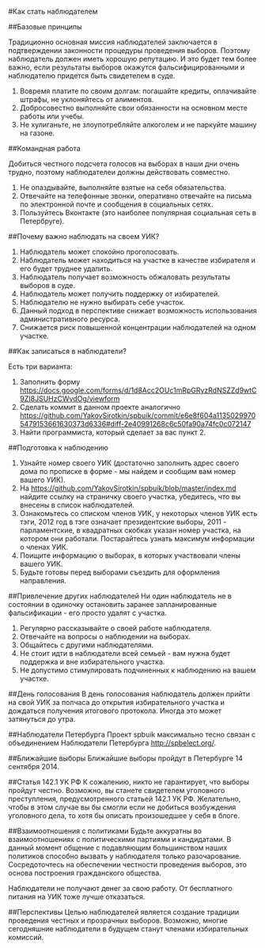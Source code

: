 #Как стать наблюдателем

##Базовые принципы

Традиционно основная миссия наблюдателей заключается в подтверждении законности процедуры проведения выборов. Поэтому наблюдатель должен иметь хорошую репутацию. И это будет тем более важно, если результаты выборов окажутся фальсифицированными и наблюдателю придется быть свидетелем в суде.

1. Вовремя платите по своим долгам: погашайте кредиты, оплачивайте штрафы, не уклоняйтесь от алиментов.
2. Добросовестно выполняйте свои обязанности на основном месте работы или учебы.
3. Не хулиганьте, не злоупотребляйте алкоголем и не паркуйте машину на газоне.

##Командная работа

Добиться честного подсчета голосов на выборах в наши дни очень трудно, поэтому наблюдателеи должны действовать совместно.

1. Не опаздывайте, выполняйте взятые на себя обязательства.
2. Отвечайте на телефонные звонки, оперативно отвечайте на письма по электронной почте и сообщения в социальных сетях.
3. Пользуйтесь Вконтакте (это наиболее популярная социальная сеть в Петербруге).

##Почему важно наблюдать на своем УИК?

1. Наблюдатель может спокойно проголосовать.
2. Наблюдатель может находиться на участке в качестве избирателя и его будет труднее удалить.
3. Наблюдатель получает возможность обжаловать результаты выборов в суде.
4. Наблюдатель может получить поддержку от избирателей. 
5. Наблюдателю не нужно выбирать себе участок.
6. Данный подход в перспективе снижает возможность использования административного ресурса.
7. Снижается риск повышенной концентрации наблюдателей на одном участке.

##Как записаться в наблюдатели?

Есть три варианта:

1. Заполнить форму https://docs.google.com/forms/d/1d8Acc2OUc1mRpGRyzRdNSZZd9wtC9ZI8JSUHzCWvdOg/viewform
2. Сделать коммит в данном проекте аналогично https://github.com/YakovSirotkin/spbuik/commit/e6e8f604a11350299705479153661630373d6336#diff-2e40991268c6c50fa90a74fc0c072147
3. Найти программиста, который сделает за вас пункт 2.

##Подготовка к наблюдению

1. Узнайте номер своего УИК (достаточно заполнить адрес своего дома по прописке в форме - мы найдем и сообщим вам номер вашего УИК).
2. На https://github.com/YakovSirotkin/spbuik/blob/master/index.md найдите ссылку на страничку своего участка, убедитесь, что вы внесены в список наблюдателей.
3. Ознакомьтесь со списком членов УИК, у некоторых членов УИК есть тэги, 2012 год в тэге означает президентские выборы, 2011 - парламентские, в квадратных скобках указан номер участка, на котором они работали. Постарайтесь узнать максимум информации о членах УИК.
4. Поищите информацию о выборах, в которых участвовали члены вашего УИК. 
5. Будьте готовы перед выборами съездить для оформления направления.

##Привлечение других наблюдателей
Ни один наблюдатель не в состоянии в одиночку остановить заранее запланированные фальсификации - его просто удалят с участка. 

1. Регулярно рассказывайте о своей работе наблюдателя.
2. Отвечайте на вопросы о наблюдении на выборах.
3. Общайтесь с другими наблюдателями.
4. Не стоит идти в наблюдатели всей семьей - вам нужна будет поддержка и вне избирательного участка.
5. Не допустимо стимулировать подчиненных к наблюдению на вашем участке. 


##День голосования
В день голосования наблюдатель должен прийти на свой УИК за полчаса до открытия избирательного участка и дождаться получения итогового протокола. Иногда это может затянуться до утра.

##Наблюдатели Петербурга
Проект spbuik максимально тесно связан с объединением Наблюдатели Петербурга http://spbelect.org/.

##Ближайшие выборы
Ближайшие выборы пройдут в Петербурге 14 сентября 2014.  

##Статья 142.1 УК РФ
К сожалению, никто не гарантирует, что выборы пройдут честно. Возможно, вы станете свидетелем уголовного преступления, предусмотренного статьей 142.1 УК РФ. Желательно, чтобы в этом случае вы бы смогли если не добиться возбуждения уголовного дела, то хотя бы описать произошедшее у себя в блоге.

##Взаимоотношения с политиками
Будьте аккуратны во взаимоотношениях с политическими партиями и кандидатами. В данный момент общение с подавляющим большинством наших политиков способно вызвать у наблюдателя только разочарование. Сосредоточтесь на обеспечении честности проведения выборов, это основа построения гражданского общества.

Наблюдатели не получают денег за свою работу. От бесплатного питания на УИК тоже лучше отказаться.

##Перспективы
Целью наблюдателей является создание традиции проведения честных и прозрачных выборов. Возможно, многие сегодняшние наблюдатели в будущем станут членами избирательных комиссий.
